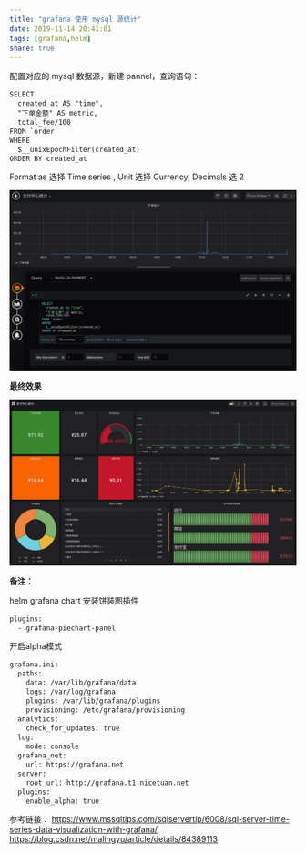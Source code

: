 ```yaml
---
title: "grafana 使用 mysql 源统计"
date: 2019-11-14 20:41:01
tags: [grafana,helm]
share: true
---
```


配置对应的 mysql 数据源，新建 pannel，查询语句：

```
SELECT
  created_at AS "time",
  "下单金额" AS metric,
  total_fee/100
FROM `order`
WHERE
  $__unixEpochFilter(created_at)
ORDER BY created_at
```

Format as 选择 Time series , Unit 选择 Currency, Decimals 选 2

![11.png](/img/grafana/11.png)

**最终效果**

![12.png](/img/grafana/12.png)

**备注：**

helm grafana chart 安装饼装图插件

```
plugins:
  - grafana-piechart-panel
```

开启alpha模式

```
grafana.ini:
  paths:
    data: /var/lib/grafana/data
    logs: /var/log/grafana
    plugins: /var/lib/grafana/plugins
    provisioning: /etc/grafana/provisioning
  analytics:
    check_for_updates: true
  log:
    mode: console
  grafana_net:
    url: https://grafana.net
  server:
    root_url: http://grafana.t1.nicetuan.net
  plugins:
    enable_alpha: true
```

参考链接：
https://www.mssqltips.com/sqlservertip/6008/sql-server-time-series-data-visualization-with-grafana/
https://blog.csdn.net/malingyu/article/details/84389113
